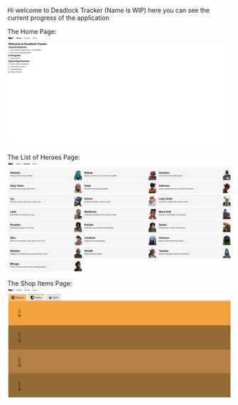Hi welcome to Deadlock Tracker (Name is WIP) here you can see the current progress of the application

The Home Page:
![Picture of the home page of Deadlock Tracker](./screenshots/HomePage.png)

The List of Heroes Page:
![Picture of the heroes list of Deadlock Tracker](./screenshots/HeroesListPage.png)

The Shop Items Page:
![alt text](./screenshots/ShopItemsPage.png)
